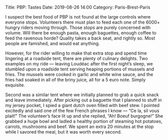 Title: PBP: Tastes
Date: 2019-08-26 14:00
Category: Paris-Brest-Paris

I suspect the best food of PBP is not found at the large controls where everyone stops. Volunteers there must plan to feed each one of the 6000+ hungry riders moving through. Those stops are purely concerned with volume. Will there be enough pasta, enough baguettes, enough coffee to feed the ravenous horde? Quality takes a back seat, and rightly so. Most people are famished, and would eat anything.

However, for the rider willing to make that extra stop and spend time lingering at a roadside tent, there are plenty of culinary delights. Two examples on my ride — leaving Loudéac after the first night’s sleep, we stumbled upon a roadside tent serving heaping portions of mussels and fries. The mussels were cooked in garlic and white wine sauce, and the fries had soaked in all of the briny juice, all for a 5 euro note. Simply exquisite.

Second was a similar tent where we initially planned to grab a quick snack and leave immediately. After picking out a baguette that I planned to stuff in my jersey pocket, I spied a giant dutch oven filled with beef stew. I pointed excitedly and said one of the few French phrases I know — “Ce la, sil vous plait!” The volunteer’s face lit up and she replied, “Ah! Boeuf burgogne!” She grabbed a huge bowl and ladled a healthy portion of steaming hot potatoes, carrots, mushrooms and beef. We spent an extra 20 minutes at the stop while I savored the meal, but it was worth every second.
